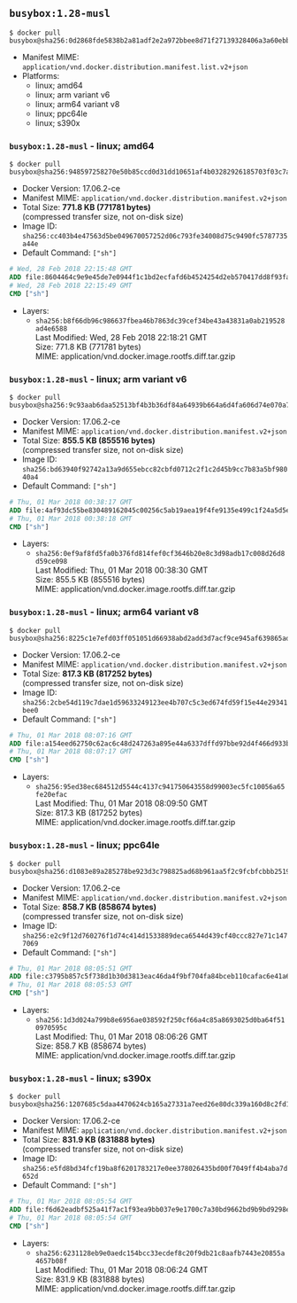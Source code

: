 ## `busybox:1.28-musl`

```console
$ docker pull busybox@sha256:0d2868fde5838b2a81adf2e2a972bbee8d71f27139328406a3a60ebbe4b91349
```

-	Manifest MIME: `application/vnd.docker.distribution.manifest.list.v2+json`
-	Platforms:
	-	linux; amd64
	-	linux; arm variant v6
	-	linux; arm64 variant v8
	-	linux; ppc64le
	-	linux; s390x

### `busybox:1.28-musl` - linux; amd64

```console
$ docker pull busybox@sha256:948597258270e50b85ccd0d31dd10651af4b03282926185703f03c7a071a0111
```

-	Docker Version: 17.06.2-ce
-	Manifest MIME: `application/vnd.docker.distribution.manifest.v2+json`
-	Total Size: **771.8 KB (771781 bytes)**  
	(compressed transfer size, not on-disk size)
-	Image ID: `sha256:cc403b4e47563d5be049670057252d06c793fe34008d75c9490fc5787735a44e`
-	Default Command: `["sh"]`

```dockerfile
# Wed, 28 Feb 2018 22:15:48 GMT
ADD file:8604464c9e9e45de7e0944f1c1bd2ecfafd6b4524254d2eb570417dd8f93fa50 in / 
# Wed, 28 Feb 2018 22:15:49 GMT
CMD ["sh"]
```

-	Layers:
	-	`sha256:b8f66db96c986637fbea46b7863dc39cef34be43a43831a0ab219528ad4e6588`  
		Last Modified: Wed, 28 Feb 2018 22:18:21 GMT  
		Size: 771.8 KB (771781 bytes)  
		MIME: application/vnd.docker.image.rootfs.diff.tar.gzip

### `busybox:1.28-musl` - linux; arm variant v6

```console
$ docker pull busybox@sha256:9c93aab6daa52513bf4b3b36df84a64939b664a6d4fa606d74e070a77264e0da
```

-	Docker Version: 17.06.2-ce
-	Manifest MIME: `application/vnd.docker.distribution.manifest.v2+json`
-	Total Size: **855.5 KB (855516 bytes)**  
	(compressed transfer size, not on-disk size)
-	Image ID: `sha256:bd63940f92742a13a9d655ebcc82cbfd0712c2f1c2d45b9cc7b83a5bf98040a4`
-	Default Command: `["sh"]`

```dockerfile
# Thu, 01 Mar 2018 00:38:17 GMT
ADD file:4af93dc55be830489162045c00256c5ab19aea19f4fe9135e499c1f24a5d5e19 in / 
# Thu, 01 Mar 2018 00:38:18 GMT
CMD ["sh"]
```

-	Layers:
	-	`sha256:0ef9af8fd5fa0b376fd814fef0cf3646b20e8c3d98adb17c008d26d8d59ce098`  
		Last Modified: Thu, 01 Mar 2018 00:38:30 GMT  
		Size: 855.5 KB (855516 bytes)  
		MIME: application/vnd.docker.image.rootfs.diff.tar.gzip

### `busybox:1.28-musl` - linux; arm64 variant v8

```console
$ docker pull busybox@sha256:8225c1e7efd03ff051051d66938abd2add3d7acf9ce945af639865ad44bf6a02
```

-	Docker Version: 17.06.2-ce
-	Manifest MIME: `application/vnd.docker.distribution.manifest.v2+json`
-	Total Size: **817.3 KB (817252 bytes)**  
	(compressed transfer size, not on-disk size)
-	Image ID: `sha256:2cbe54d119c7dae1d59633249123ee4b707c5c3ed674fd59f15e44e29341bee0`
-	Default Command: `["sh"]`

```dockerfile
# Thu, 01 Mar 2018 08:07:16 GMT
ADD file:a154eed62750c62ac6c48d247263a895e44a6337dffd97bbe92d4f466d933b2b in / 
# Thu, 01 Mar 2018 08:07:17 GMT
CMD ["sh"]
```

-	Layers:
	-	`sha256:95ed38ec684512d5544c4137c941750643558d99003ec5fc10056a65fe20efac`  
		Last Modified: Thu, 01 Mar 2018 08:09:50 GMT  
		Size: 817.3 KB (817252 bytes)  
		MIME: application/vnd.docker.image.rootfs.diff.tar.gzip

### `busybox:1.28-musl` - linux; ppc64le

```console
$ docker pull busybox@sha256:d1083e89a285278be923d3c798825ad68b961aa5f2c9fcbfcbbb2519af71d029
```

-	Docker Version: 17.06.2-ce
-	Manifest MIME: `application/vnd.docker.distribution.manifest.v2+json`
-	Total Size: **858.7 KB (858674 bytes)**  
	(compressed transfer size, not on-disk size)
-	Image ID: `sha256:e2c9f12d760276f1d74c414d1533889deca6544d439cf40ccc827e71c1477069`
-	Default Command: `["sh"]`

```dockerfile
# Thu, 01 Mar 2018 08:05:51 GMT
ADD file:c3795b857c5f738d1b30d3813eac46da4f9bf704fa84bceb110cafac6e41a699 in / 
# Thu, 01 Mar 2018 08:05:53 GMT
CMD ["sh"]
```

-	Layers:
	-	`sha256:1d3d024a799b8e6956ae038592f250cf66a4c85a8693025d0ba64f510970595c`  
		Last Modified: Thu, 01 Mar 2018 08:06:26 GMT  
		Size: 858.7 KB (858674 bytes)  
		MIME: application/vnd.docker.image.rootfs.diff.tar.gzip

### `busybox:1.28-musl` - linux; s390x

```console
$ docker pull busybox@sha256:1207685c5daa4470624cb165a27331a7eed26e80dc339a160d8c2fd107322793
```

-	Docker Version: 17.06.2-ce
-	Manifest MIME: `application/vnd.docker.distribution.manifest.v2+json`
-	Total Size: **831.9 KB (831888 bytes)**  
	(compressed transfer size, not on-disk size)
-	Image ID: `sha256:e5fd8bd34fcf19ba8f6201783217e0ee378026435bd00f7049ff4b4aba7d652d`
-	Default Command: `["sh"]`

```dockerfile
# Thu, 01 Mar 2018 08:05:54 GMT
ADD file:f6d62eadbf525a41f7ac1f93ea9bb037e9e1700c7a30bd9662bd9b9bd9298e39 in / 
# Thu, 01 Mar 2018 08:05:54 GMT
CMD ["sh"]
```

-	Layers:
	-	`sha256:6231128eb9e0aedc154bcc33ecdef8c20f9db21c8aafb7443e20855a4657b08f`  
		Last Modified: Thu, 01 Mar 2018 08:06:24 GMT  
		Size: 831.9 KB (831888 bytes)  
		MIME: application/vnd.docker.image.rootfs.diff.tar.gzip
